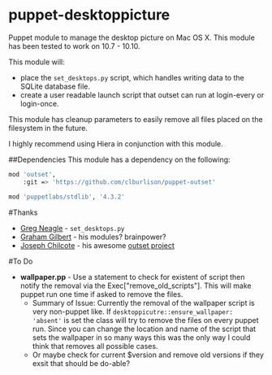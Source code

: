 puppet-desktoppicture
===================

Puppet module to manage the desktop picture on Mac OS X. This module has been tested to work on 10.7 - 10.10. 

This module will:
* place the ``set_desktops.py`` script, which handles writing data to the SQLite database file. 
* create a user readable launch script that outset can run at login-every or login-once.

This module has cleanup parameters to easily remove all files placed on the filesystem in the future.

I highly recommend using Hiera in conjunction with this module.

##Dependencies
This module has a dependency on the following:

```bash
mod 'outset',
    :git => 'https://github.com/clburlison/puppet-outset'

mod 'puppetlabs/stdlib', '4.3.2'		
``` 


#Thanks
- [Greg Neagle](http://github.com/gregneagle) - ``set_desktops.py``
- [Graham Gilbert](http://github.com/grahamgilbert) - his modules? brainpower?
- [Joseph Chilcote](https://github.com/chilcote/) - his awesome [outset project](https://github.com/chilcote/outset)

#To Do
- **wallpaper.pp** - Use a statement to check for existent of script then notify the removal via the Exec["remove_old_scripts"]. This will make puppet run one time if asked to remove the files.
	- Summary of Issue: Currently the removal of the wallpaper script is very non-puppet like. If ``desktoppicutre::ensure_wallpaper: 'absent'`` is set the class will try to remove the files on every puppet run. Since you can change the location and name of the script that sets the wallpaper in so many ways this was the only way I could think that removes all possible cases. 
	- Or maybe check for current $version and remove old versions if they exsit that should be do-able?
